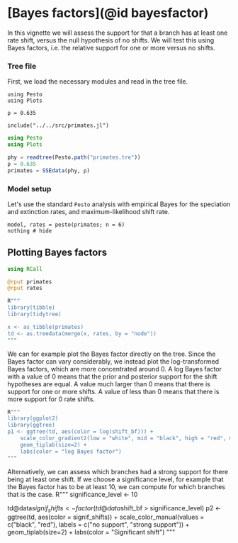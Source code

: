 # [Bayes factors](@id bayesfactor)

In this vignette we will assess the support for that a branch has at least one rate shift, versus the null hypothesis of no shifts. We will test this using Bayes factors, i.e. the relative support for one or more versus no shifts.

### Tree file

First, we load the necessary modules and read in the tree file.

```@setup bayes
using Pesto
using Plots

ρ = 0.635

include("../../src/primates.jl")
```
```julia bayes
using Pesto
using Plots

phy = readtree(Pesto.path("primates.tre"))
ρ = 0.635
primates = SSEdata(phy, ρ)
```

### Model setup

Let's use the standard `Pesto` analysis with empirical Bayes for the speciation and extinction rates, and maximum-likelihood shift rate.

```@example bayes
model, rates = pesto(primates; n = 6)
nothing # hide
```

## Plotting Bayes factors

```julia
using RCall

@rput primates
@rput rates

R"""
library(tibble)
library(tidytree)

x <- as_tibble(primates)
td <- as.treedata(merge(x, rates, by = "node"))
"""
```

We can for example plot the Bayes factor directly on the tree. Since the Bayes factor can vary considerably, we instead plot the log-transformed Bayes factors, which are more concentrated around 0. A log Bayes factor with a value of 0 means that the prior and posterior support for the shift hypotheses are equal. A value much larger than 0 means that there is support for one or more shifts. A value of less than 0 means that there is more support for 0 rate shifts.

```julia
R"""
library(ggplot2)
library(ggtree)
p1 <- ggtree(td, aes(color = log(shift_bf))) +
    scale_color_gradient2(low = "white", mid = "black", high = "red", midpoint = 0) +
    geom_tiplab(size=2) +
    labs(color = "log Bayes factor")
"""
```

Alternatively, we can assess which branches had a strong support for there being at least one shift. If we choose a significance level, for example that the Bayes factor has to be at least 10, we can compute for which branches that is the case.
R"""
significance_level <- 10

td@data$signif_shifts <- factor(td@data$shift_bf > significance_level)
p2 <- ggtree(td, aes(color = signif_shifts)) +
    scale_color_manual(values = c("black", "red"), labels = c("no support", "strong support")) +
    geom_tiplab(size=2) +
    labs(color = "Significant shift")
"""








